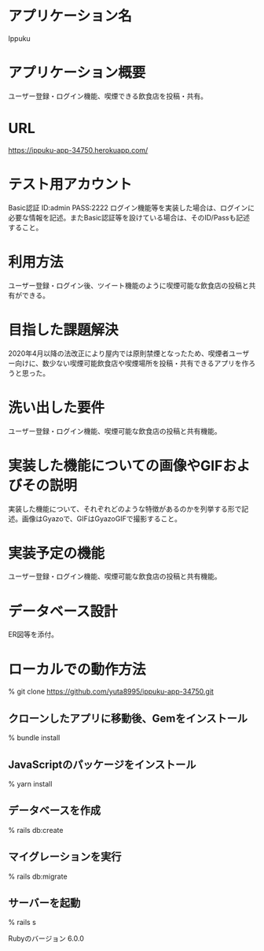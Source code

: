 # アプリケーション名

Ippuku

# アプリケーション概要

ユーザー登録・ログイン機能、喫煙できる飲食店を投稿・共有。

# URL

https://ippuku-app-34750.herokuapp.com/

# テスト用アカウント

Basic認証 ID:admin PASS:2222
ログイン機能等を実装した場合は、ログインに必要な情報を記述。またBasic認証等を設けている場合は、そのID/Passも記述すること。

# 利用方法

ユーザー登録・ログイン後、ツイート機能のように喫煙可能な飲食店の投稿と共有ができる。

# 目指した課題解決

2020年4月以降の法改正により屋内では原則禁煙となったため、喫煙者ユーザー向けに、数少ない喫煙可能飲食店や喫煙場所を投稿・共有できるアプリを作ろうと思った。

# 洗い出した要件

ユーザー登録・ログイン機能、喫煙可能な飲食店の投稿と共有機能。

# 実装した機能についての画像やGIFおよびその説明

実装した機能について、それぞれどのような特徴があるのかを列挙する形で記述。画像はGyazoで、GIFはGyazoGIFで撮影すること。

# 実装予定の機能

ユーザー登録・ログイン機能、喫煙可能な飲食店の投稿と共有機能。

# データベース設計

ER図等を添付。

# ローカルでの動作方法

% git clone https://github.com/yuta8995/ippuku-app-34750.git

## クローンしたアプリに移動後、Gemをインストール
% bundle install

## JavaScriptのパッケージをインストール
% yarn install

## データベースを作成
% rails db:create

## マイグレーションを実行
% rails db:migrate

## サーバーを起動
% rails s

Rubyのバージョン 6.0.0